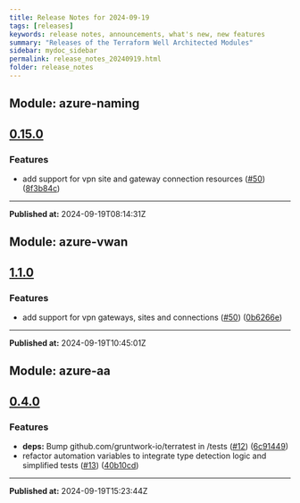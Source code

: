 ```yaml
---
title: Release Notes for 2024-09-19
tags: [releases]
keywords: release notes, announcements, what's new, new features
summary: "Releases of the Terraform Well Architected Modules"
sidebar: mydoc_sidebar
permalink: release_notes_20240919.html
folder: release_notes
---
```


## Module: azure-naming
## [0.15.0](https://github.com/CloudNationHQ/terraform-azure-naming/releases/tag/v0.15.0)


### Features

* add support for vpn site and gateway connection resources ([#50](https://github.com/CloudNationHQ/terraform-azure-naming/issues/50)) ([8f3b84c](https://github.com/CloudNationHQ/terraform-azure-naming/commit/8f3b84c5344060503c925cb9ff53cfa9c14807cd))

---

**Published at:** 2024-09-19T08:14:31Z

## Module: azure-vwan
## [1.1.0](https://github.com/CloudNationHQ/terraform-azure-vwan/releases/tag/v1.1.0)


### Features

* add support for vpn gateways, sites and connections ([#50](https://github.com/CloudNationHQ/terraform-azure-vwan/issues/50)) ([0b6266e](https://github.com/CloudNationHQ/terraform-azure-vwan/commit/0b6266e70fca1a7e274b2efc84b817b5cca561a8))

---

**Published at:** 2024-09-19T10:45:01Z

## Module: azure-aa
## [0.4.0](https://github.com/CloudNationHQ/terraform-azure-aa/releases/tag/v0.4.0)


### Features

* **deps:** Bump github.com/gruntwork-io/terratest in /tests ([#12](https://github.com/CloudNationHQ/terraform-azure-aa/issues/12)) ([6c91449](https://github.com/CloudNationHQ/terraform-azure-aa/commit/6c91449ca042a51d2264d9ef4eadc05a5686a65c))
* refactor automation variables to integrate type detection logic and simplified tests ([#13](https://github.com/CloudNationHQ/terraform-azure-aa/issues/13)) ([40b10cd](https://github.com/CloudNationHQ/terraform-azure-aa/commit/40b10cd6177be3238634cf4f1b615b2c449e8748))

---

**Published at:** 2024-09-19T15:23:44Z

